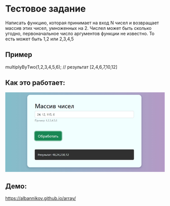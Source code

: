 # Тестовое задание 
Написать функцию, которая принимает на вход N чисел и возвращает массив этих чисел, умноженных на 2.
Числел может быть сколько угодно, первоначальное число аргументов функции не известно. То есть может быть 1,2 или 2,3,4,5

## Пример
multiplyByTwo(1,2,3,4,5,6); // результат [2,4,6,7,10,12]

## Как это работает:
<img src="https://github.com/albannikov/array/blob/main/example.jpg">

## Демо:

<a href="https://albannikov.github.io/array/" target="_blank">https://albannikov.github.io/array/</a>

